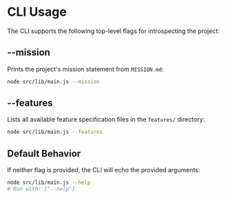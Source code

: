 # CLI Usage

The CLI supports the following top-level flags for introspecting the project:

## --mission

Prints the project's mission statement from `MISSION.md`:

```bash
node src/lib/main.js --mission
```

## --features

Lists all available feature specification files in the `features/` directory:

```bash
node src/lib/main.js --features
```

## Default Behavior

If neither flag is provided, the CLI will echo the provided arguments:

```bash
node src/lib/main.js --help
# Run with: ["--help"]
```

